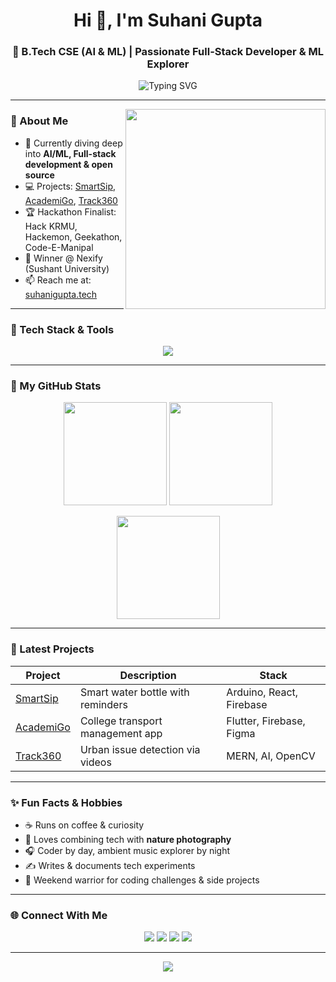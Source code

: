 <h1 align="center">Hi 👋, I'm Suhani Gupta</h1>
<h3 align="center">🚀 B.Tech CSE (AI & ML) | Passionate Full-Stack Developer & ML Explorer</h3>

<p align="center">
  <img src="https://readme-typing-svg.demolab.com?font=Fira+Code&size=22&pause=1000&center=true&vCenter=true&width=440&lines=Tech+Enthusiast+%F0%9F%92%BB;Full-Stack+Developer+%F0%9F%9A%80;AI%2FML+Learner+%F0%9F%A7%91%E2%80%8D%F0%9F%92%BB;Open+Source+Contributor+%F0%9F%92%A1" alt="Typing SVG" />
</p>

---

<img align="right" src="https://media.giphy.com/media/qgQUggAC3Pfv687qPC/giphy.gif" width="320" />

### 💫 About Me
- 🌱 Currently diving deep into **AI/ML, Full-stack development & open source**
- 💻 Projects: [SmartSip](#), [AcademiGo](#), [Track360](#)
- 🏆 Hackathon Finalist: Hack KRMU, Hackemon, Geekathon, Code-E-Manipal  
- 🥇 Winner @ Nexify (Sushant University)
- 📫 Reach me at: [suhanigupta.tech](http://suhanigupta.tech/)

---

### 🔧 Tech Stack & Tools
<p align="center">
  <img src="https://skillicons.dev/icons?i=cpp,python,html,css,js,react,nodejs,express,mongodb,firebase,flutter,figma,vscode,git,github" />
</p>

---

### 🚀 My GitHub Stats
<p align="center">
  <img src="https://github-readme-stats.vercel.app/api?username=Suhaniyaarrr&show_icons=true&theme=tokyonight&hide=issues" height="165" />
  <img src="https://github-readme-streak-stats.herokuapp.com?user=Suhaniyaarrr&theme=tokyonight" height="165" />
</p>
<p align="center">
  <img src="https://github-readme-stats.vercel.app/api/top-langs/?username=Suhaniyaarrr&layout=compact&theme=tokyonight" height="165"/>
</p>

---

### 🧠 Latest Projects
| Project | Description | Stack |
|--------|-------------|-------|
| [SmartSip](#) | Smart water bottle with reminders | Arduino, React, Firebase |
| [AcademiGo](#) | College transport management app | Flutter, Firebase, Figma |
| [Track360](#) | Urban issue detection via videos | MERN, AI, OpenCV |

---

### ✨ Fun Facts & Hobbies
- ☕ Runs on coffee & curiosity
- 📸 Loves combining tech with **nature photography**
- 🎧 Coder by day, ambient music explorer by night
- ✍️ Writes & documents tech experiments
- 🧠 Weekend warrior for coding challenges & side projects

---

### 🌐 Connect With Me
<p align="center">
  <a href="mailto:guptasuhanirwr@gmail.com"><img src="https://img.shields.io/badge/Gmail-D14836?style=for-the-badge&logo=gmail&logoColor=white"/></a>
  <a href="https://www.linkedin.com/in/suhanigupta-tech/"><img src="https://img.shields.io/badge/LinkedIn-0077B5?style=for-the-badge&logo=linkedin&logoColor=white"/></a>
  <a href="http://suhanigupta.tech/"><img src="https://img.shields.io/badge/Portfolio-000?style=for-the-badge&logo=firefox&logoColor=white" /></a>
  <a href="https://github.com/Suhaniyaarrr"><img src="https://img.shields.io/badge/GitHub-100000?style=for-the-badge&logo=github&logoColor=white"/></a>
</p>

---

<div align="center">
  <img src="https://quotes-github-readme.vercel.app/api?type=horizontal&theme=tokyonight" />
</div>
